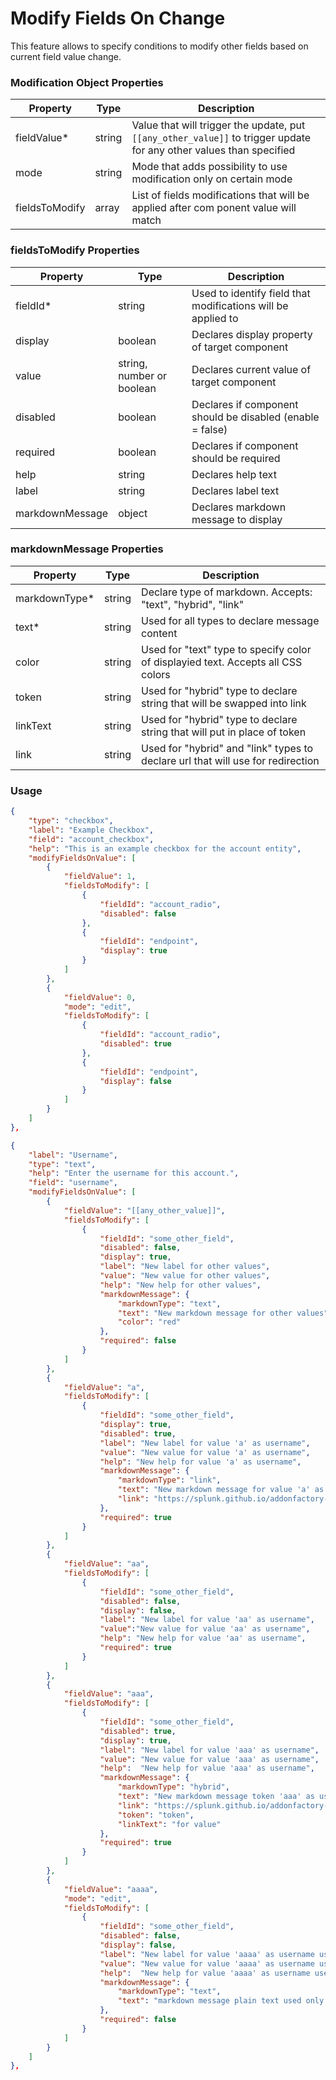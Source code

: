 # Modify Fields On Change

This feature allows to specify conditions to modify other fields based on current field value change.

### Modification Object Properties

| Property                                            | Type   | Description                                                                                                         |
| --------------------------------------------------- | ------ | ------------------------------------------------------------------------------------------------------------------- |
| fieldValue<span class="required-asterisk">\*</span> | string | Value that will trigger the update, put `[[any_other_value]]` to trigger update for any other values than specified |
| mode                                                | string | Mode that adds possibility to use modification only on certain mode                                                 |
| fieldsToModify                                      | array  | List of fields modifications that will be applied after com ponent value will match                                 |

### fieldsToModify Properties

| Property                                         | Type                      | Description                                                  |
| ------------------------------------------------ | ------------------------- | ------------------------------------------------------------ |
| fieldId<span class="required-asterisk">\*</span> | string                    | Used to identify field that modifications will be applied to |
| display                                          | boolean                   | Declares display property of target component                |
| value                                            | string, number or boolean | Declares current value of target component                   |
| disabled                                         | boolean                   | Declares if component should be disabled (enable = false)    |
| required                                         | boolean                   | Declares if component should be required                     |
| help                                             | string                    | Declares help text                                           |
| label                                            | string                    | Declares label text                                          |
| markdownMessage                                  | object                    | Declares markdown message to display                         |

### markdownMessage Properties

| Property                                              | Type   | Description                                                                      |
| ----------------------------------------------------- | ------ | -------------------------------------------------------------------------------- |
| markdownType<span class="required-asterisk">\*</span> | string | Declare type of markdown. Accepts: "text", "hybrid", "link"                      |
| text<span class="required-asterisk">\*</span>         | string | Used for all types to declare message content                                    |
| color                                                 | string | Used for "text" type to specify color of displayied text. Accepts all CSS colors |
| token                                                 | string | Used for "hybrid" type to declare string that will be swapped into link          |
| linkText                                              | string | Used for "hybrid" type to declare string that will put in place of token         |
| link                                                  | string | Used for "hybrid" and "link" types to declare url that will use for redirection  |

### Usage

```json
{
    "type": "checkbox",
    "label": "Example Checkbox",
    "field": "account_checkbox",
    "help": "This is an example checkbox for the account entity",
    "modifyFieldsOnValue": [
        {
            "fieldValue": 1,
            "fieldsToModify": [
                {
                    "fieldId": "account_radio",
                    "disabled": false
                },
                {
                    "fieldId": "endpoint",
                    "display": true
                }
            ]
        },
        {
            "fieldValue": 0,
            "mode": "edit",
            "fieldsToModify": [
                {
                    "fieldId": "account_radio",
                    "disabled": true
                },
                {
                    "fieldId": "endpoint",
                    "display": false
                }
            ]
        }
    ]
},
```

```json
{
    "label": "Username",
    "type": "text",
    "help": "Enter the username for this account.",
    "field": "username",
    "modifyFieldsOnValue": [
        {
            "fieldValue": "[[any_other_value]]",
            "fieldsToModify": [
                {
                    "fieldId": "some_other_field",
                    "disabled": false,
                    "display": true,
                    "label": "New label for other values",
                    "value": "New value for other values",
                    "help": "New help for other values",
                    "markdownMessage": {
                        "markdownType": "text",
                        "text": "New markdown message for other values",
                        "color": "red"
                    },
                    "required": false
                }
            ]
        },
        {
            "fieldValue": "a",
            "fieldsToModify": [
                {
                    "fieldId": "some_other_field",
                    "display": true,
                    "disabled": true,
                    "label": "New label for value 'a' as username",
                    "value": "New value for value 'a' as username",
                    "help": "New help for value 'a' as username",
                    "markdownMessage": {
                        "markdownType": "link",
                        "text": "New markdown message for value 'a' as username",
                        "link": "https://splunk.github.io/addonfactory-ucc-generator/"
                    },
                    "required": true
                }
            ]
        },
        {
            "fieldValue": "aa",
            "fieldsToModify": [
                {
                    "fieldId": "some_other_field",
                    "disabled": false,
                    "display": false,
                    "label": "New label for value 'aa' as username",
                    "value":"New value for value 'aa' as username",
                    "help": "New help for value 'aa' as username",
                    "required": true
                }
            ]
        },
        {
            "fieldValue": "aaa",
            "fieldsToModify": [
                {
                    "fieldId": "some_other_field",
                    "disabled": true,
                    "display": true,
                    "label": "New label for value 'aaa' as username",
                    "value": "New value for value 'aaa' as username",
                    "help":  "New help for value 'aaa' as username",
                    "markdownMessage": {
                        "markdownType": "hybrid",
                        "text": "New markdown message token 'aaa' as username",
                        "link": "https://splunk.github.io/addonfactory-ucc-generator/",
                        "token": "token",
                        "linkText": "for value"
                    },
                    "required": true
                }
            ]
        },
        {
            "fieldValue": "aaaa",
            "mode": "edit",
            "fieldsToModify": [
                {
                    "fieldId": "some_other_field",
                    "disabled": false,
                    "display": false,
                    "label": "New label for value 'aaaa' as username used only when editing entity",
                    "value": "New value for value 'aaaa' as username used only when editing entity",
                    "help":  "New help for value 'aaaa' as username used only when editing entity",
                    "markdownMessage": {
                        "markdownType": "text",
                        "text": "markdown message plain text used only when editing entity"
                    },
                    "required": false
                }
            ]
        }
    ]
},
```
